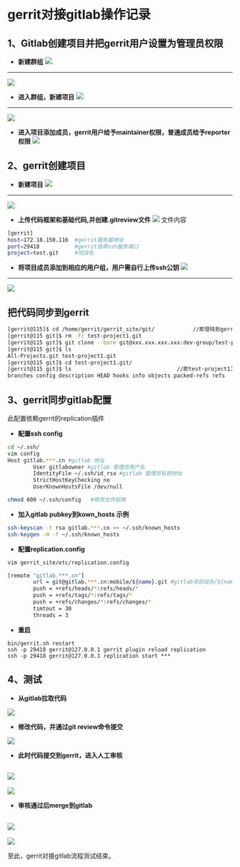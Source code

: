 # gerrit对接gitlab操作记录

## 1、Gitlab创建项目并把gerrit用户设置为管理员权限

- **新建群组**
![](images/gitlab_add_new_group.png)
------
![](images/gitlab_add_new_group2.png)
- **进入群组，新建项目**
![](images/gitlab_add_new_project.png)
------
![](images/gitlab_add_new_project2.png)
- **进入项目添加成员，gerrit用户给予maintainer权限，普通成员给予reporter权限**
![](images/gitlab_add_user.png)

## 2、gerrit创建项目

- **新建项目**
![](images/gerrit_create_new_project.png)
------
![](images/gerrit_create_new_project2.png)
- **上传代码框架和基础代码,并创建.gitreview文件**
![](images/gitlab_gitreviewfile.png)
文件内容
```bash
[gerrit]
host=172.18.150.116  #gerrit服务器地址
port=29418           #gerrit自带ssh服务端口
project=test.git     #项目名
```
- **将项目成员添加到相应的用户组，用户需自行上传ssh公钥**
![](images/gerrit_add_user.png)
------
![](images/gerrit_add_user2.png)

## 把代码同步到gerrit

```bash
[gerrit@115]$ cd /home/gerrit/gerrit_site/git/            //即登陆到gerrit安装目录的git下
[gerrit@115 git]$ rm -fr test-project1.git
[gerrit@115 git]$ git clone --bare git@xxx.xxx.xxx.xxx:dev-group/test-project1.git             //创建并将远程gitlab上的这个项目内容发布到gerrit上
[gerrit@115 git]$ ls
All-Projects.git test-project1.git
[gerrit@115 git]$ cd test-project1.git/ 
[gerrit@115 git]$ ls                                 //即test-project1工程和gerrit里默认的All-Projects.git工程结构是一样的了
branches config description HEAD hooks info objects packed-refs refs
```
## 3、gerrit同步gitlab配置
此配置依赖gerrit的replication插件
- **配置ssh config**
```bash
cd ~/.ssh/
vim config
Host gitlab.***.cn #gitlab 地址
        User gitlabowner #gitlab 管理员用户名
        IdentityFile ~/.ssh/id_rsa #gitlab 管理员私钥地址
        StrictHostKeyChecking no
        UserKnownHostsFile /dev/null

chmod 600 ~/.ssh/config   #修改文件权限
````
- **加入gitlab pubkey到kown_hosts 示例**
```bash
ssh-keyscan -t rsa gitlab.***.cn >> ~/.ssh/known_hosts
ssh-keygen -H -f ~/.ssh/known_hosts
```
- **配置replication.config**
```bash
vim gerrit_site/etc/replication.config

[remote "gitlab.***.cn"]
        url = git@gitlab.***.cn:mobile/${name}.git #gitlab项目组名/${name}表示该组下的所有项目
        push = +refs/heads/*:refs/heads/*
        push = +refs/tags/*:refs/tags/*
        push = +refs/changes/*:refs/changes/*
        timtout = 30
        threads = 3
```
- **重启**
```
bin/gerrit.sh restart
ssh -p 29418 gerrit@127.0.0.1 gerrit plugin reload replication
ssh -p 29418 gerrit@127.0.0.1 replication start ***
```

## 4、测试

- **从gitlab拉取代码**

![](images/git_clone.png)

- **修改代码，并通过git review命令提交**

![](images/git_review.png)

- **此时代码提交到gerrit，进入人工审核**

![](images/git_gerrit.png)
------
![](images/git_gerrit2.png)

- **审核通过后merge到gitlab**

![](images/git_submit1.png)
------
![](images/git_submit2.png)

至此，gerrit对接gitlab流程测试结束。